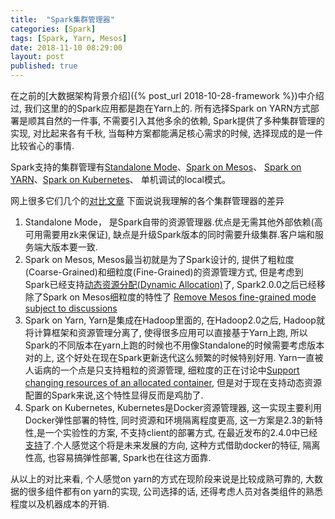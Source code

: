 ```yaml
---
title:  "Spark集群管理器"
categories: [Spark]
tags: [Spark, Yarn, Mesos]
date: 2018-11-10 08:29:00
layout: post
published: true
---
```


在之前的[大数据架构背景介绍]({% post_url 2018-10-28-framework %})中介绍过, 我们这里的的Spark应用都是跑在Yarn上的. 所有选择Spark on YARN方式部署是顺其自然的一件事, 不需要引入其他多余的依赖, Spark提供了多种集群管理的实现, 对比起来各有千秋, 当每种方案都能满足核心需求的时候, 选择现成的是一件比较省心的事情. 

Spark支持的集群管理有[Standalone Mode](https://spark.apache.org/docs/latest/spark-standalone.html)、[Spark on Mesos](https://spark.apache.org/docs/latest/running-on-mesos.html)、 [Spark on YARN](https://spark.apache.org/docs/latest/running-on-yarn.html)、[Spark on Kubernetes](https://spark.apache.org/docs/latest/running-on-kubernetes.html)、 单机调试的local模式。

网上很多它们几个的[对比文章](https://www.google.com/search?q=spark+yarn+mesos+standalone+kubernetes+difference) 下面说说我理解的各个集群管理器的差异
1. Standalone Mode， 是Spark自带的资源管理器.优点是无需其他外部依赖(高可用需要用zk来保证), 缺点是升级Spark版本的同时需要升级集群.客户端和服务端大版本要一致.
2. Spark on Mesos, Mesos最当初就是为了Spark设计的, 提供了粗粒度(Coarse-Grained)和细粒度(Fine-Grained)的资源管理方式, 但是考虑到Spark已经支持[动态资源分配(Dynamic Allocation)](https://spark.apache.org/docs/latest/job-scheduling.html#dynamic-resource-allocation)了, Spark2.0.0之后已经移除了Spark on Mesos细粒度的特性了 [Remove Mesos fine-grained mode subject to discussions](https://issues.apache.org/jira/browse/SPARK-11857)
3. Spark on Yarn, Yarn是集成在Hadoop里面的, 在Hadoop2.0之后, Hadoop就将计算框架和资源管理分离了, 使得很多应用可以直接基于Yarn上跑, 所以 Spark的不同版本在yarn上跑的时候也不用像Standalone的时候需要考虑版本对的上, 这个好处在现在Spark更新迭代这么频繁的时候特别好用. Yarn一直被人诟病的一个点是只支持粗粒的资源管理, 细粒度的正在讨论中[Support changing resources of an allocated container](https://issues.apache.org/jira/browse/YARN-1197), 但是对于现在支持动态资源配置的Spark来说,这个特性显得反而是鸡肋了.
4. Spark on Kubernetes, Kubernetes是Docker资源管理器, 这一实现主要利用Docker弹性部署的特性, 同时资源和环境隔离程度更高, 这一方案是2.3的新特性,是一个实验性的方案, 不支持client的部署方式, 在最近发布的2.4.0中已经[支持](https://issues.apache.org/jira/browse/SPARK-23146)了.个人感觉这个将是未来发展的方向, 这种方式借助docker的特征, 隔离性高, 也容易搞弹性部署, Spark也在往这方面靠.

从以上的对比来看, 个人感觉on yarn的方式在现阶段来说是比较成熟可靠的, 大数据的很多组件都有on yarn的实现, 公司选择的话, 还得考虑人员对各类组件的熟悉程度以及机器成本的开销.

